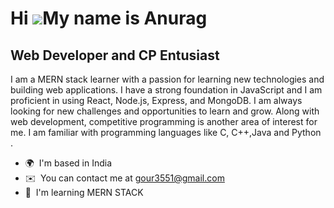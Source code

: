 Hi ![](https://user-images.githubusercontent.com/18350557/176309783-0785949b-9127-417c-8b55-ab5a4333674e.gif)My name is Anurag
==============================================================================================================================

Web Developer and CP Entusiast
------------------------------

I am a MERN stack learner with a passion for learning new technologies and building web applications. I have a strong foundation in JavaScript and I am proficient in using React, Node.js, Express, and MongoDB. I am always looking for new challenges and opportunities to learn and grow. Along with web development, competitive programming is another area of interest for me. I am familiar with programming languages like C, C++,Java and Python .

* 🌍  I'm based in India
* ✉️  You can contact me at [gour3551@gmail.com](mailto:gour3551@gmail.com)
* 🧠  I'm learning MERN STACK
